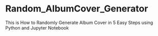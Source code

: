 # Random_AlbumCover_Generator
This is How to Randomly Generate Album Cover in 5 Easy Steps using Python and Jupyter Notebook

